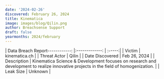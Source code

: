 ```yaml
---
date: '2024-02-26'
discovered: February 26, 2024
title: Kinematica
image: images/blog/Qilin.png
author: Breachsense Support
draft: false
yearmonths: 2024/february
---
```


| Data Breach Report------------:     |:-------------:    | :-----:|
| Victim      | kinematica.ch      | 
| Threat Actor      | Qilin      | 
| Date Discovered      | Feb 26, 2024      | 
| Description      | Kinematica Science & Development focuses on research and development to realize innovative projects in the field of homogenization.      | 
| Leak Size      | Unknown      | 

